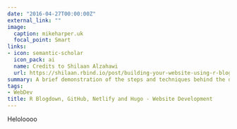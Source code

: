 ```yaml
---
date: "2016-04-27T00:00:00Z"
external_link: ""
image:
  caption: mikeharper.uk
  focal_point: Smart
links:
- icon: semantic-scholar
  icon_pack: ai
  name: Credits to Shilaan Alzahawi
  url: https://shilaan.rbind.io/post/building-your-website-using-r-blogdown/
summary: A brief demonstration of the steps and techniques behind the development of my website. 
tags:
- WebDev
title: R Blogdown, GitHub, Netlify and Hugo - Website Development
---
```



Heloloooo
